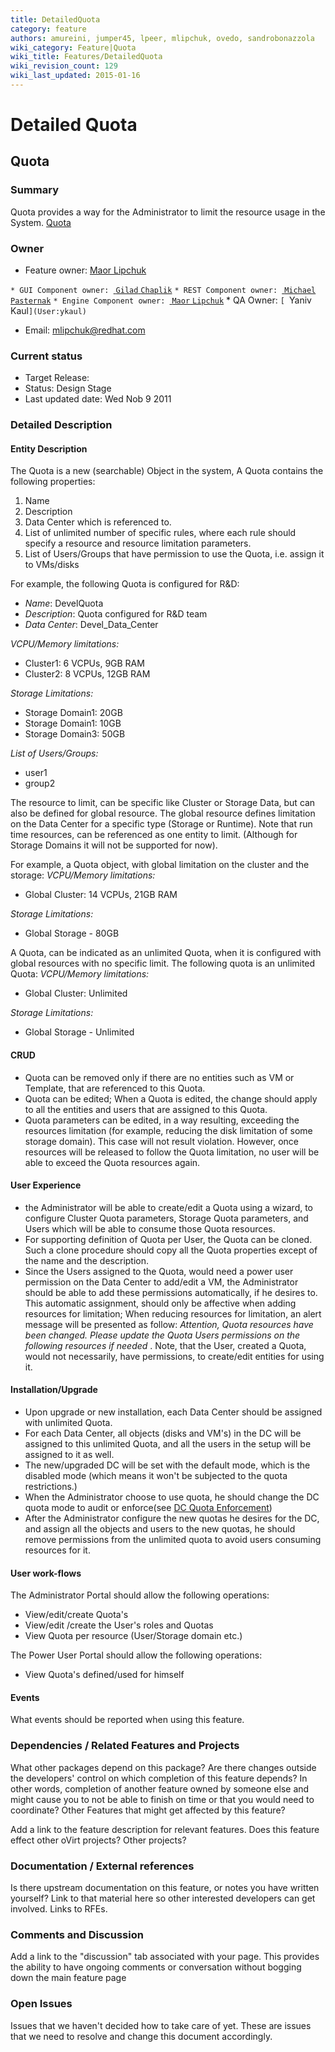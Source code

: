 ```yaml
---
title: DetailedQuota
category: feature
authors: amureini, jumper45, lpeer, mlipchuk, ovedo, sandrobonazzola
wiki_category: Feature|Quota
wiki_title: Features/DetailedQuota
wiki_revision_count: 129
wiki_last_updated: 2015-01-16
---
```


# Detailed Quota

## Quota

### Summary

Quota provides a way for the Administrator to limit the resource usage in the System. [ Quota](Features/Quota)

### Owner

*   Feature owner: [ Maor Lipchuk](User:mlipchuk)

`* GUI Component owner: `[ `Gilad` `Chaplik`](User:gchaplik)
`* REST Component owner: `[ `Michael` `Pasternak`](User:mpasternak)
`* Engine Component owner: `[ `Maor` `Lipchuk`](User:mlipchuk)
      * QA Owner: `[ `Yaniv` `Kaul`](User:ykaul)` 

*   Email: mlipchuk@redhat.com

### Current status

*   Target Release:
*   Status: Design Stage
*   Last updated date: Wed Nob 9 2011

### Detailed Description

#### Entity Description

The Quota is a new (searchable) Object in the system, A Quota contains the following properties:

1.  Name
2.  Description
3.  Data Center which is referenced to.
4.  List of unlimited number of specific rules, where each rule should specify a resource and resource limitation parameters.
5.  List of Users/Groups that have permission to use the Quota, i.e. assign it to VMs/disks

For example, the following Quota is configured for R&D:

*   *Name*: DevelQuota
*   *Description*: Quota configured for R&D team
*   *Data Center*: Devel_Data_Center

*VCPU/Memory limitations:*

*   Cluster1: 6 VCPUs, 9GB RAM
*   Cluster2: 8 VCPUs, 12GB RAM

*Storage Limitations:*

*   Storage Domain1: 20GB
*   Storage Domain1: 10GB
*   Storage Domain3: 50GB

*List of Users/Groups:*

*   user1
*   group2

The resource to limit, can be specific like Cluster or Storage Data, but can also be defined for global resource.
The global resource defines limitation on the Data Center for a specific type (Storage or Runtime).
Note that run time resources, can be referenced as one entity to limit. (Although for Storage Domains it will not be supported for now).

For example, a Quota object, with global limitation on the cluster and the storage: *VCPU/Memory limitations:*

*   Global Cluster: 14 VCPUs, 21GB RAM

*Storage Limitations:*

*   Global Storage - 80GB

A Quota, can be indicated as an unlimited Quota, when it is configured with global resources with no specific limit.
The following quota is an unlimited Quota: *VCPU/Memory limitations:*

*   Global Cluster: Unlimited

*Storage Limitations:*

*   Global Storage - Unlimited

#### CRUD

*   Quota can be removed only if there are no entities such as VM or Template, that are referenced to this Quota.
*   Quota can be edited; When a Quota is edited, the change should apply to all the entities and users that are assigned to this Quota.
*   Quota parameters can be edited, in a way resulting, exceeding the resources limitation (for example, reducing the disk limitation of some storage domain). This case will not result violation. However, once resources will be released to follow the Quota limitation, no user will be able to exceed the Quota resources again.

#### User Experience

*   the Administrator will be able to create/edit a Quota using a wizard, to configure Cluster Quota parameters, Storage Quota parameters, and Users which will be able to consume those Quota resources.
*   For supporting definition of Quota per User, the Quota can be cloned.
     Such a clone procedure should copy all the Quota properties except of the name and the description.
*   Since the Users assigned to the Quota, would need a power user permission on the Data Center to add/edit a VM, the Administrator should be able to add these permissions automatically, if he desires to.
     This automatic assignment, should only be affective when adding resources for limitation;
    When reducing resources for limitation, an alert message will be presented as follow:
     *Attention, Quota resources have been changed. Please update the Quota Users permissions on the following resources if needed* .
    Note, that the User, created a Quota, would not necessarily, have permissions, to create/edit entities for using it.

#### Installation/Upgrade

*   Upon upgrade or new installation, each Data Center should be assigned with unlimited Quota.
*   For each Data Center, all objects (disks and VM's) in the DC will be assigned to this unlimited Quota, and all the users in the setup will be assigned to it as well.
*   The new/upgraded DC will be set with the default mode, which is the disabled mode (which means it won't be subjected to the quota restrictions.)
*   When the Administrator choose to use quota, he should change the DC quota mode to audit or enforce(see [DC Quota Enforcement](CategoryRhev31/PRDs/Quota#DC_quota_mode))
*   After the Administrator configure the new quotas he desires for the DC, and assign all the objects and users to the new quotas, he should remove permissions from the unlimited quota to avoid users consuming resources for it.

#### User work-flows

The Administrator Portal should allow the following operations:

*   View/edit/create Quota's
*   View/edit /create the User's roles and Quotas
*   View Quota per resource (User/Storage domain etc.)

The Power User Portal should allow the following operations:

*   View Quota's defined/used for himself

#### Events

What events should be reported when using this feature.

### Dependencies / Related Features and Projects

What other packages depend on this package? Are there changes outside the developers' control on which completion of this feature depends? In other words, completion of another feature owned by someone else and might cause you to not be able to finish on time or that you would need to coordinate? Other Features that might get affected by this feature?

Add a link to the feature description for relevant features. Does this feature effect other oVirt projects? Other projects?

### Documentation / External references

Is there upstream documentation on this feature, or notes you have written yourself? Link to that material here so other interested developers can get involved. Links to RFEs.

### Comments and Discussion

Add a link to the "discussion" tab associated with your page. This provides the ability to have ongoing comments or conversation without bogging down the main feature page

### Open Issues

Issues that we haven't decided how to take care of yet. These are issues that we need to resolve and change this document accordingly.
